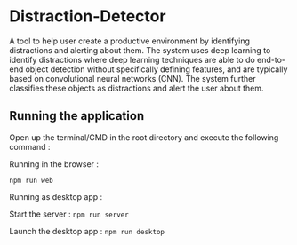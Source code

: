 # Distraction-Detector
A tool to help user create a productive environment by identifying distractions and alerting about them.
The system uses deep learning to identify distractions where deep learning techniques are able to do end-to-end 
object detection without specifically defining features, and are typically based on convolutional neural networks
(CNN). The system further classifies these objects as distractions and alert the user about them.

## Running the application

Open up the terminal/CMD in the root directory and execute the following command :

Running in the browser : 
```
npm run web
```

Running as desktop app : 

Start the server : ```npm run server```

Launch the desktop app : ```npm run desktop```
